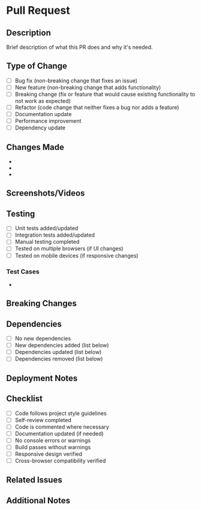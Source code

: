 # Pull Request

## Description

Brief description of what this PR does and why it's needed.

## Type of Change

- [ ] Bug fix (non-breaking change that fixes an issue)
- [ ] New feature (non-breaking change that adds functionality)
- [ ] Breaking change (fix or feature that would cause existing functionality to not work as expected)
- [ ] Refactor (code change that neither fixes a bug nor adds a feature)
- [ ] Documentation update
- [ ] Performance improvement
- [ ] Dependency update

## Changes Made

-
-
-

## Screenshots/Videos

<!-- If applicable, add screenshots or videos to help explain your changes -->

## Testing

- [ ] Unit tests added/updated
- [ ] Integration tests added/updated
- [ ] Manual testing completed
- [ ] Tested on multiple browsers (if UI changes)
- [ ] Tested on mobile devices (if responsive changes)

### Test Cases

<!-- Describe the test cases you've run -->

-

## Breaking Changes

<!-- List any breaking changes and migration steps if applicable -->

## Dependencies

- [ ] No new dependencies
- [ ] New dependencies added (list below)
- [ ] Dependencies updated (list below)
- [ ] Dependencies removed (list below)

<!-- List dependencies: -->

## Deployment Notes

<!-- Any special deployment considerations, environment variables, etc. -->

## Checklist

- [ ] Code follows project style guidelines
- [ ] Self-review completed
- [ ] Code is commented where necessary
- [ ] Documentation updated (if needed)
- [ ] No console errors or warnings
- [ ] Build passes without warnings
- [ ] Responsive design verified
- [ ] Cross-browser compatibility verified

## Related Issues

<!-- Link to related issues: Closes #123, Fixes #456 -->

## Additional Notes

<!-- Any additional information that reviewers should know -->
